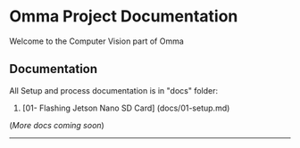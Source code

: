 # Omma Project Documentation

Welcome to the Computer Vision part of Omma

## Documentation

All Setup and process documentation is in "docs" folder:

1. [01- Flashing Jetson Nano SD Card] (docs/01-setup.md)


(*More docs coming soon*)

---
